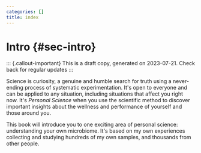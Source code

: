 ```yaml
---
categories: []
title: index
---
```


# Intro {#sec-intro}

::: {.callout-important}
This is a draft copy, generated on 2023-07-21. Check back for regular updates
:::

Science is curiosity, a genuine and humble search for truth using a never-ending process of systematic experimentation.  It's open to everyone and can be applied to any situation, including situations that affect you right now.  It's _Personal Science_ when you use the scientific method to discover important insights about the wellness and performance of yourself and those around you. 

This book will introduce you to one exciting area of personal science: understanding your own microbiome. It's based on my own experiences collecting and studying hundreds of my own samples, and thousands from other people.